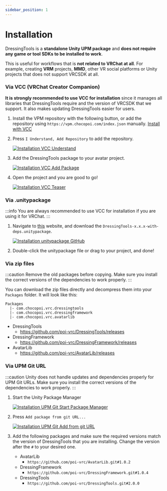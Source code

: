 ```yaml
---
sidebar_position: 1
---
```


# Installation

DressingTools is a **standalone Unity UPM package** and **does not require any game or tool SDKs to be installed to work**.

This is useful for workflows that is **not related to VRChat at all**. For example, creating **VRM** projects, **MMD**, other VR social platforms or Unity projects that does not support VRCSDK at all.

### Via VCC (VRChat Creator Companion)

**It is strongly recommended to use VCC for installation** since it manages all libraries that DressingTools require and the version of VRCSDK that we support.
It also makes updating DressingTools easier for users.

1. Install the VPM repository with the following button, or add the repository using `https://vpm.chocopoi.com/index.json` manually.
    <a
      className="button button--success button--lg"
      target="_self"
      href="vcc://vpm/addRepo?url=https%3A%2F%2Fvpm.chocopoi.com%2Findex.json">
      Install with VCC
    </a>

2. Press `I Understand, Add Repository` to add the repository.

    [![Installation VCC Understand](/img/installation-vcc-repo-understand.PNG)](/img/installation-vcc-repo-understand.PNG)

3. Add the DressingTools package to your avatar project.

    [![Installation VCC Add Package](/img/installation-vcc-add-package.PNG)](/img/installation-vcc-add-package.PNG)

4. Open the project and you are good to go!

    [![Installation VCC Teaser](/img/teaser-1.PNG)](/img/teaser-1.PNG)

### Via .unitypackage

:::info
You are always recommended to use VCC for installation if you are using it for VRChat.
:::

1. Navigate to [this](https://github.com/poi-vrc/DressingTools/releases/latest) website, and download the `DressingTools-x.x.x-with-deps.unitypackage`.

    [![Installation unitypackage GitHub](/img/installation-unitypackage-github.png)](/img/installation-unitypackage-github.png)

2. Double-click the unitypackage file or drag to your project, and done!


### Via zip files

:::caution
Remove the old packages before copying. Make sure you install the correct versions of the dependencies to work properly.
:::

You can download the zip files directly and decompress them into your `Packages` folder. It will look like this:
```
Packages
  |- com.chocopoi.vrc.dressingtools
  |- com.chocopoi.vrc.dressingframework
  |- com.chocopoi.vrc.avatarlib
```

- DressingTools
    - https://github.com/poi-vrc/DressingTools/releases
- DressingFramework
    - https://github.com/poi-vrc/DressingFramework/releases
- AvatarLib
    - https://github.com/poi-vrc/AvatarLib/releases


### Via UPM Git URL

:::caution
Unity does not handle updates and dependencies properly for UPM Git URLs. Make sure you install the correct versions of the dependencies to work properly.
:::

1. Start the Unity Package Manager

    [![Installation UPM Git Start Package Manager](/img/installation-upmgit-open-pkg-mgr.PNG)](/img/installation-upmgit-open-pkg-mgr.PNG)

2. Press `Add package from git URL...`

    [![Installation UPM Git Add from git URL](/img/installation-upmgit-install-from-git.PNG)](/img/installation-upmgit-install-from-git.PNG)

3. Add the following packages and make sure the required versions match the version of DressingTools that you are installing. Change the version after the `#` to your desired one.

    - AvatarLib
        - `https://github.com/poi-vrc/AvatarLib.git#1.0.2`
    - DressingFramework
        - `https://github.com/poi-vrc/DressingFramework.git#1.0.4`
    - DressingTools
        - `https://github.com/poi-vrc/DressingTools.git#2.0.0`
